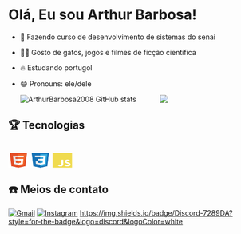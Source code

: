 # Olá, Eu sou Arthur Barbosa!

- 🚀 Fazendo curso de desenvolvimento de sistemas do senai
- 👍🏼 Gosto de gatos, jogos e filmes de ficção científica
- 🔥 Estudando portugol
- 😄 Pronouns: ele/dele

  <img src= "https://cdn.custom-cursor.com/cursors/chrome_dino_t-rex_455.png" max-width="200px" width="200px" align="right">

  ![ArthurBarbosa2008 GitHub stats](https://github-readme-stats.vercel.app/api?username=ArthurBarbosa2008&show_icons=true&theme=dracula)

 ## 🏆 Tecnologias

<div style="display: inline_block"><br>
  <img align="center" alt="Eduardo-HTML" height="30" width="40" src="https://raw.githubusercontent.com/devicons/devicon/master/icons/html5/html5-original.svg">
  <img align="center" alt="Eduardo-CSS" height="30" width="40" src="https://raw.githubusercontent.com/devicons/devicon/master/icons/css3/css3-original.svg">
  <img align="center" alt="Eduardo-Js" height="30" width="40" src="https://raw.githubusercontent.com/devicons/devicon/master/icons/javascript/javascript-plain.svg">

  ## ☎️ Meios de contato
  <a href="mailto:arthur.midiapdv@gmail.com" title="Gmail">
  <img src="https://img.shields.io/badge/-Gmail-FF0000?style=flat-square&labelColor=FF0000&logo=gmail&logoColor=white&link=LINK-DO-SEU-GMAIL" alt="Gmail"/></a>
  <a href="https://instagram.com/arthurbarbosapdv/" title="Instagram">
  <img src="https://img.shields.io/badge/-Instagram-DF0174?style=flat-square&labelColor=DF0174&logo=instagram&logoColor=white&link=LINK-DO-SEU-INSTAGRAM" alt="Instagram"/></a>
  <a href="https://instagram.com/arthurbarbosapdv/" title="Discord">
  https://img.shields.io/badge/Discord-7289DA?style=for-the-badge&logo=discord&logoColor=white</a>
  
